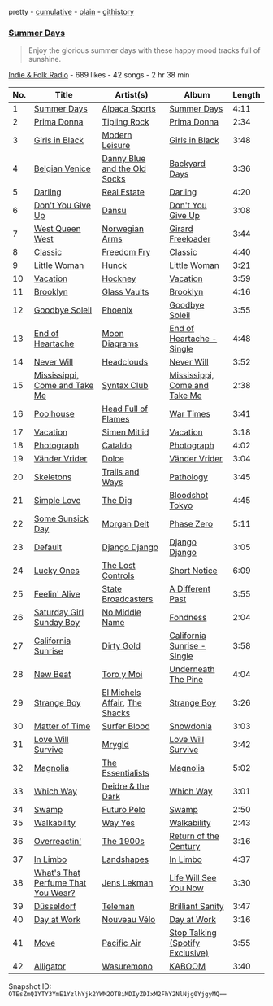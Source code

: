 pretty - [cumulative](/playlists/cumulative/0nUPQhoNrmw7Kr7sOeUCQh.md) - [plain](/playlists/plain/0nUPQhoNrmw7Kr7sOeUCQh) - [githistory](https://github.githistory.xyz/mackorone/spotify-playlist-archive/blob/main/playlists/plain/0nUPQhoNrmw7Kr7sOeUCQh)

### [Summer Days](https://open.spotify.com/playlist/0nUPQhoNrmw7Kr7sOeUCQh)

> Enjoy the glorious summer days with these happy mood tracks full of sunshine.

[Indie & Folk Radio](https://open.spotify.com/user/indiefolkradio) - 689 likes - 42 songs - 2 hr 38 min

| No. | Title | Artist(s) | Album | Length |
|---|---|---|---|---|
| 1 | [Summer Days](https://open.spotify.com/track/4tIF2kyR4ToNfDUOe094pd) | [Alpaca Sports](https://open.spotify.com/artist/2FfiPi1Ia6W1EWM1QcajDN) | [Summer Days](https://open.spotify.com/album/0BiNk4WHl6qHqtFtzk8Xc7) | 4:11 |
| 2 | [Prima Donna](https://open.spotify.com/track/06Ykon1t8t9qZDsEAwEMWq) | [Tipling Rock](https://open.spotify.com/artist/2ZDHVJnLtH2KJfBFzShihr) | [Prima Donna](https://open.spotify.com/album/4NeurROcQUO638E7VHL4PF) | 2:34 |
| 3 | [Girls in Black](https://open.spotify.com/track/01rnSgjaRL0fhctFOET2r6) | [Modern Leisure](https://open.spotify.com/artist/2i274fDSPongYIjYW7wYOn) | [Girls in Black](https://open.spotify.com/album/4nO76kTZ7dBvqNACT2SIrn) | 3:48 |
| 4 | [Belgian Venice](https://open.spotify.com/track/2lC2rdpZPP7lA3YXHldl2E) | [Danny Blue and the Old Socks](https://open.spotify.com/artist/5s0rjfjcB5bk1bKAE2azc8) | [Backyard Days](https://open.spotify.com/album/0z03PSSDy2Dn5i2LEINoet) | 3:36 |
| 5 | [Darling](https://open.spotify.com/track/7Lpi2otSpwKiTpFsdDKEzP) | [Real Estate](https://open.spotify.com/artist/41SQP16hv1TioVYqdckmxT) | [Darling](https://open.spotify.com/album/45zccaZrkPvaq6kIDYo0pz) | 4:20 |
| 6 | [Don't You Give Up](https://open.spotify.com/track/68xBP3GnZuYEDlN4usyp4G) | [Dansu](https://open.spotify.com/artist/3vF7mdipJUsMxuFdW2udAt) | [Don't You Give Up](https://open.spotify.com/album/1XLNl0rSgAC4RPccFnpIY6) | 3:08 |
| 7 | [West Queen West](https://open.spotify.com/track/0gWs9LnzIJWMsKI3uVGVEu) | [Norwegian Arms](https://open.spotify.com/artist/4JPWUAgHP1qOC2YfXj6kxn) | [Girard Freeloader](https://open.spotify.com/album/7lZhlV18B0M4Zr0UzUzYRd) | 3:44 |
| 8 | [Classic](https://open.spotify.com/track/0gqVHimPxgL91CSBPfg9lK) | [Freedom Fry](https://open.spotify.com/artist/195hFqaTDENqLCcG8uGtM7) | [Classic](https://open.spotify.com/album/59cUwR1ZpD2e0dup12eyPr) | 4:40 |
| 9 | [Little Woman](https://open.spotify.com/track/42N5aoOAVlBUUFSpZNwjyJ) | [Hunck](https://open.spotify.com/artist/37D2F3ufSAKUzqpfjs7bpL) | [Little Woman](https://open.spotify.com/album/6QhuIWw4zcJo3g8jdor9e3) | 3:21 |
| 10 | [Vacation](https://open.spotify.com/track/0WxD3496BZLCWEcgWXlstW) | [Hockney](https://open.spotify.com/artist/1vcD9meh1nlRnK5qcduQv1) | [Vacation](https://open.spotify.com/album/2xP7wTYN9eWqNGUYihgvhK) | 3:59 |
| 11 | [Brooklyn](https://open.spotify.com/track/6k56rrBNL9gFtig2UKR1dr) | [Glass Vaults](https://open.spotify.com/artist/3M4TKjKZ5wcoXtPMiw4kOj) | [Brooklyn](https://open.spotify.com/album/11P0ter2ur131f8qUE8eDd) | 4:16 |
| 12 | [Goodbye Soleil](https://open.spotify.com/track/3yQHSVSouvfPHM2v3wjoHT) | [Phoenix](https://open.spotify.com/artist/1xU878Z1QtBldR7ru9owdU) | [Goodbye Soleil](https://open.spotify.com/album/3eTLxOyI4MIxg2Tcu3axIr) | 3:55 |
| 13 | [End of Heartache](https://open.spotify.com/track/0elxMlooXld7ER69CSg8ZD) | [Moon Diagrams](https://open.spotify.com/artist/2MqjEhTz8CDRF4JUIaodjS) | [End of Heartache \- Single](https://open.spotify.com/album/5JxOyi7wg4MGuvWkXiPJwD) | 4:48 |
| 14 | [Never Will](https://open.spotify.com/track/5OANa4wh3pZsu2nW7paD5v) | [Headclouds](https://open.spotify.com/artist/19NbjjKpZKE98SQ1pXGdTz) | [Never Will](https://open.spotify.com/album/4CWqZfErzPWMD6C27XG2av) | 3:52 |
| 15 | [Mississippi, Come and Take Me](https://open.spotify.com/track/4e5c0YKrkcwwb47HflzBy1) | [Syntax Club](https://open.spotify.com/artist/2IHBT1NtXh3s3fcoP2D8A9) | [Mississippi, Come and Take Me](https://open.spotify.com/album/0QdR1EmvXQzIgwv8pCHK2i) | 2:38 |
| 16 | [Poolhouse](https://open.spotify.com/track/2xiqHxpCFi2mVgZ0JVagqk) | [Head Full of Flames](https://open.spotify.com/artist/5SL0TyNQ722u85xTyj17pq) | [War Times](https://open.spotify.com/album/3rRc5qs6j25EiItHz4ZWGk) | 3:41 |
| 17 | [Vacation](https://open.spotify.com/track/5ABg6ZWnPAVKvyW9xR8jwq) | [Simen Mitlid](https://open.spotify.com/artist/3AE2EXc8hnJxb0AoGf3i2A) | [Vacation](https://open.spotify.com/album/47cM8P2hEqkdVbEHmcOMMD) | 3:18 |
| 18 | [Photograph](https://open.spotify.com/track/4WzVh7aGOYraYtdpOscafh) | [Cataldo](https://open.spotify.com/artist/5rFQl8QehNSMIJVnyhTmzY) | [Photograph](https://open.spotify.com/album/283MsjV5IIeJ6ScdupdXnV) | 4:02 |
| 19 | [Vänder Vrider](https://open.spotify.com/track/7su0Qg7b30YblU9nGCIpFJ) | [Dolce](https://open.spotify.com/artist/6wIPycsVyFlJaHYTW8qY0T) | [Vänder Vrider](https://open.spotify.com/album/1uIabAErDbJRYcM646vadh) | 3:04 |
| 20 | [Skeletons](https://open.spotify.com/track/32fp5IJOlBULAObuYw6jbX) | [Trails and Ways](https://open.spotify.com/artist/4waBtLEoe70SqdFLGsaXCZ) | [Pathology](https://open.spotify.com/album/5SD0Wiv87icSCll6pxhbFz) | 3:45 |
| 21 | [Simple Love](https://open.spotify.com/track/4smp7PzrCZhXIelGr9j7N8) | [The Dig](https://open.spotify.com/artist/2Ki2mlU4LhZZ0BOYHWbcot) | [Bloodshot Tokyo](https://open.spotify.com/album/7DZfuwIAjgcg1bk29IjtTs) | 4:45 |
| 22 | [Some Sunsick Day](https://open.spotify.com/track/0WcAH0K0w6xHQb8CH9j4Td) | [Morgan Delt](https://open.spotify.com/artist/29ITaP4nYGDlz54m7pLJL1) | [Phase Zero](https://open.spotify.com/album/2jRo3eoDkYdK0cUMmyVz0L) | 5:11 |
| 23 | [Default](https://open.spotify.com/track/0KRt3JLzhqVeS4RCUFuBpT) | [Django Django](https://open.spotify.com/artist/2ARO60gI5do88ho6azmzab) | [Django Django](https://open.spotify.com/album/0xSfNEjEO1rB1RDBRuIjJL) | 3:05 |
| 24 | [Lucky Ones](https://open.spotify.com/track/50HEviPAWUgMajI75WtiH9) | [The Lost Controls](https://open.spotify.com/artist/3PqJXTQ6WAcMiBWqjdJmhf) | [Short Notice](https://open.spotify.com/album/2fJDFkq0BpnOBn54J7DftA) | 6:09 |
| 25 | [Feelin' Alive](https://open.spotify.com/track/3JGpKjmY4soR36li4a2pYE) | [State Broadcasters](https://open.spotify.com/artist/23nFXMEHvAOSfsZbS0vaFT) | [A Different Past](https://open.spotify.com/album/2YPcffzKqQYYjudPumngoa) | 3:55 |
| 26 | [Saturday Girl Sunday Boy](https://open.spotify.com/track/34b7ZU2pFdQuBq6CHkwniU) | [No Middle Name](https://open.spotify.com/artist/64t5zudQL9J7yLbiTlDd8B) | [Fondness](https://open.spotify.com/album/0p9nPoLhalT7fAJqfppc1J) | 2:04 |
| 27 | [California Sunrise](https://open.spotify.com/track/1rTwIDd21owxbDdHI9l8lI) | [Dirty Gold](https://open.spotify.com/artist/2BcIBFXVoydowG3UQYYq49) | [California Sunrise \- Single](https://open.spotify.com/album/618hXEDhJknMT3tReeAAg9) | 3:58 |
| 28 | [New Beat](https://open.spotify.com/track/3sHWjEze0wDgblzdW6C0UN) | [Toro y Moi](https://open.spotify.com/artist/6O4EGCCb6DoIiR6B1QCQgp) | [Underneath The Pine](https://open.spotify.com/album/7jgEQCZH6wzCG1ufHsqki4) | 4:04 |
| 29 | [Strange Boy](https://open.spotify.com/track/3zlsBcT673l90oRudgQOeT) | [El Michels Affair](https://open.spotify.com/artist/0cLrgpG3pW4MX4nD8h6qCc), [The Shacks](https://open.spotify.com/artist/6vqxTQz5ZOfRSQZWfes7mR) | [Strange Boy](https://open.spotify.com/album/44fHvnWzErm672l2VNQeHH) | 3:26 |
| 30 | [Matter of Time](https://open.spotify.com/track/7MqscQics2OqU2nonxH0fv) | [Surfer Blood](https://open.spotify.com/artist/0IlQRCafsMrd0QkTRBU6n0) | [Snowdonia](https://open.spotify.com/album/7fs3du7ZRrwnnyAQwR1XFG) | 3:03 |
| 31 | [Love Will Survive](https://open.spotify.com/track/0SChq449a4f9dCFa2YrHdG) | [Mrygld](https://open.spotify.com/artist/5F1HsmqZwEmZjVT7hA6Pzl) | [Love Will Survive](https://open.spotify.com/album/6bBoHE2wiZ5TyyoE8DhM8J) | 3:42 |
| 32 | [Magnolia](https://open.spotify.com/track/78lFgN1JjH5bUfIbNgJ5O1) | [The Essentialists](https://open.spotify.com/artist/0RV8ECWr4P9PFZXSobsnh9) | [Magnolia](https://open.spotify.com/album/6fziHdgbWCiVR44A2r8mTx) | 5:02 |
| 33 | [Which Way](https://open.spotify.com/track/4EbSHBJFqzvWzObqkJ5LvK) | [Deidre & the Dark](https://open.spotify.com/artist/2ZmWXEdwo0gqPRNIVRIhEj) | [Which Way](https://open.spotify.com/album/3Nyp9kgXqApIOsSnbdtFMA) | 3:01 |
| 34 | [Swamp](https://open.spotify.com/track/0EtgBQdaNxPoG3zrQoAjNg) | [Futuro Pelo](https://open.spotify.com/artist/5EqHv5lvGgrnkuGEFn67yN) | [Swamp](https://open.spotify.com/album/5Qk0ZMVPtRfHpGFeC7SvwM) | 2:50 |
| 35 | [Walkability](https://open.spotify.com/track/4Zq27x6oIFQBC59ktLDKpZ) | [Way Yes](https://open.spotify.com/artist/3DJqcz8IhshYnm3iECSd6N) | [Walkability](https://open.spotify.com/album/2VavRlbsz5RrBt0fHpVf0k) | 2:43 |
| 36 | [Overreactin'](https://open.spotify.com/track/7kObKLaURkqCkTiAVm2ADP) | [The 1900s](https://open.spotify.com/artist/1GHQ24SSGHZehhuiQwrLRE) | [Return of the Century](https://open.spotify.com/album/1L2pzIC3o1cKUmSTH8wujK) | 3:16 |
| 37 | [In Limbo](https://open.spotify.com/track/5IHi5ZAAp0g5aZnC6bmR7f) | [Landshapes](https://open.spotify.com/artist/2MQVSvu2VGEwEVJgpn6BcR) | [In Limbo](https://open.spotify.com/album/5swTYOqUxqSrPT5aYt0YcT) | 4:37 |
| 38 | [What's That Perfume That You Wear?](https://open.spotify.com/track/2a4tgiJPFIsuwaxHmG1uzF) | [Jens Lekman](https://open.spotify.com/artist/7tzI4rSFTHafjF18ZrNZWx) | [Life Will See You Now](https://open.spotify.com/album/1hXSxD7wpxEHXiLkk69EaQ) | 3:30 |
| 39 | [Düsseldorf](https://open.spotify.com/track/7CFzl649rMy7SwfvI5asWT) | [Teleman](https://open.spotify.com/artist/3wrtQM9ICPPeHwoc1GWiyV) | [Brilliant Sanity](https://open.spotify.com/album/4Bif5km1gUjTlmhU6TemgW) | 3:47 |
| 40 | [Day at Work](https://open.spotify.com/track/2nZeaBoYarVADvHyslB2zr) | [Nouveau Vélo](https://open.spotify.com/artist/2fHGph9uCiA0sBSfoumYQn) | [Day at Work](https://open.spotify.com/album/6fhWJS64hkoOB34BYzLCNK) | 3:16 |
| 41 | [Move](https://open.spotify.com/track/4P8ANTO1EXeEhYVDa8Tcy7) | [Pacific Air](https://open.spotify.com/artist/3LedjkHgJTjLJfDTM5YgmD) | [Stop Talking \(Spotify Exclusive\)](https://open.spotify.com/album/2P4wXBq6Db5MiVgbhyxJte) | 3:55 |
| 42 | [Alligator](https://open.spotify.com/track/6xwyKe7bGOJiX8EFbdoE41) | [Wasuremono](https://open.spotify.com/artist/1i9EknSbxjunq52yyxl8ig) | [KABOOM](https://open.spotify.com/album/59EH4eDAJDKr1uOQ9zn6RM) | 3:40 |

Snapshot ID: `OTEsZmQ1YTY3YmE1YzlhYjk2YWM2OTBiMDIyZDIxM2FhY2NlNjg0YjgyMQ==`
